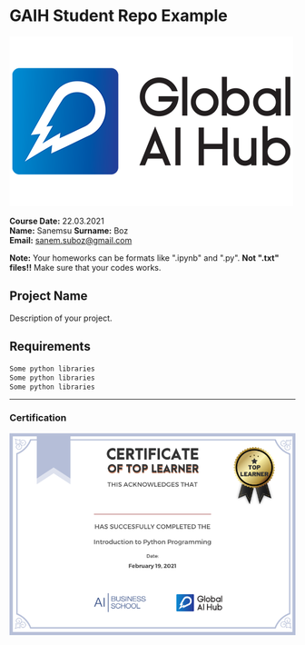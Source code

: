 # GAIH Student Repo Example
![](img/newlogo.png)

**Course Date:** 22.03.2021  
**Name:** Sanemsu
**Surname:** Boz  
**Email:** sanem.suboz@gmail.com  

**Note:** Your homeworks can be formats like ".ipynb" and ".py". **Not ".txt" files!!** Make sure that your codes works.  

## Project Name
Description of your project.

## Requirements
```
Some python libraries
Some python libraries
Some python libraries
```
---

### Certification
![](img/TopLearnerCertificate.png)

